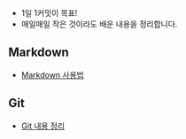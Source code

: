 * 1일 1커밋이 목표!
* 매일매일 작은 것이라도 배운 내용을 정리합니다.

## Markdown
* [Markdown 사용법](https://github.com/puurib/TIL/blob/master/Markdown/Markdown.md)

## Git
* [Git 내용 정리](https://github.com/puurib/TIL/blob/master/Git/Git.md)
